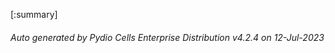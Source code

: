 






[:summary]

###### Auto generated by Pydio Cells Enterprise Distribution v4.2.4 on 12-Jul-2023
